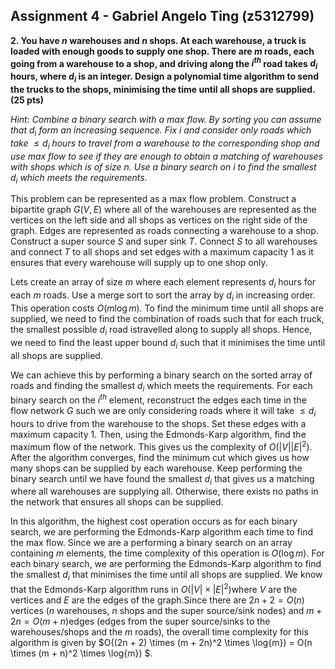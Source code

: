 ## Assignment 4 - Gabriel Angelo Ting (z5312799)

**2. You have $n$ warehouses and $n$ shops. At each warehouse, a truck is loaded with enough goods to supply one shop. There are $m$ roads, each going from a warehouse to a shop, and driving along the $i^{th}$ road takes $d_i$ hours, where $d_i$​ is an integer. Design a polynomial time algorithm to send the trucks to the shops, minimising the time until all shops are supplied. (25 pts)**

*Hint: Combine a binary search with a max flow. By sorting you can assume that $d_i$​ form an increasing sequence. Fix $i$​ and consider only roads which take $\le d_i$​ hours to travel from a warehouse to the corresponding shop and use max flow to see if they are enough to obtain a matching of warehouses with shops which is of size $n$​. Use a binary search on $i$​ to find the smallest $d_i$​ which meets the requirements.*

This problem can be represented as a max flow problem. Construct a bipartite graph $G(V, E)$ where all of the warehouses are represented as the vertices on the left side and all shops as vertices on the right side of the graph. Edges are represented as roads connecting a warehouse to a shop. Construct a super source $S$ and super sink $T$. Connect $S$ to all warehouses and connect $T$ to all shops and set edges with a maximum capacity 1 as it ensures that every warehouse will supply up to one shop only.

Lets create an array of size $m$​​ where each element represents $d_i$​​ hours for each $m$​​ roads. Use a merge sort to sort the array by $d_i$​​ in increasing order. This operation costs $O(m\log{m})$​​. To find the minimum time until all shops are supplied, we need to find the combination of roads such that for each truck, the smallest possible $d_i$​ road is​ travelled along to supply all shops. Hence, we need to find the least upper bound $d_i$​​ such that it minimises the time until all shops are supplied.

We can achieve this by performing a binary search on the sorted array of roads and finding the smallest $d_i$ which meets the requirements. For each binary search on the $i^{th}$ element, reconstruct the edges each time in the flow network $G$ such we are only considering roads where it will take $\le d_i$ hours to drive from the warehouse to the shops. Set these edges with a maximum capacity 1. Then, using the Edmonds-Karp algorithm, find the maximum flow of the network. This gives us the complexity of $O(|V| |E|^2)$. After the algorithm converges, find the minimum cut which gives us how many shops can be supplied by each warehouse. Keep performing the binary search until we have found the smallest $d_i$ that gives us a matching where all warehouses are supplying all. Otherwise, there exists no paths in the network that ensures all shops can be supplied.

In this algorithm, the highest cost operation occurs as for each binary search, we are performing the Edmonds-Karp algorithm each time to find the max flow. Since we are a performing a binary search on an array containing $m$​​​​​​​ elements, the time complexity of this operation is $O(\log{m})$​​​​​​​. For each binary search, we are performing the Edmonds-Karp algorithm to find the smallest $d_i$​​​​​​​ that minimises the time until all shops are supplied. We know that the Edmonds-Karp algorithm runs in $O(|V| \times |E|^2)$​​​​​​​ where $V$​​​​​​​ are the vertices and $E$​​​​​​​ are the edges of the graph.​ Since there are $2n + 2 = O(n)$​​​​​​​ vertices ($n$​​​​​​​ warehouses, $n$​​​​​​​ shops and the super source/sink nodes) and $m + 2n = O(m+n)$​​​​​​​​ edges (edges from the super source/sinks to the warehouses/shops and the $m$​​​​​​​​ roads), the overall time complexity for this algorithm is given by $O((2n + 2) \times (m + 2n)^2 \times \log{m}) = O(n \times (m + n)^2 \times \log{m}) $​​​​​​​​​.

